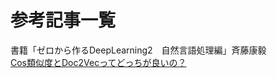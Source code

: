 # 参考記事一覧

書籍「ゼロから作るDeepLearning2　自然言語処理編」斉藤康毅  
[Cos類似度とDoc2Vecってどっちが良いの？](https://qiita.com/enta0701/items/87cbe783aeb44ddf41ce)
